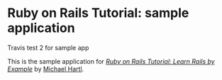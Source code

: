 # Ruby on Rails Tutorial: sample application

Travis test 2 for sample app

This is the sample application for
[*Ruby on Rails Tutorial: Learn Rails by Example*](http://railstutorial.org/)
by [Michael Hartl](http://michaelhartl.com/).
